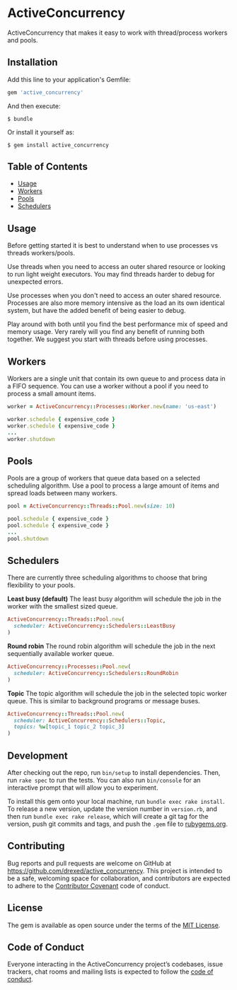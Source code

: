 # ActiveConcurrency

ActiveConcurrency that makes it easy to work with thread/process
workers and pools.

## Installation

Add this line to your application's Gemfile:

```ruby
gem 'active_concurrency'
```

And then execute:

    $ bundle

Or install it yourself as:

    $ gem install active_concurrency

## Table of Contents

* [Usage](#usage)
* [Workers](#worker)
* [Pools](#pools)
* [Schedulers](#schedulers)

## Usage

Before getting started it is best to understand when to use processes vs
threads workers/pools.

Use threads when you need to access an outer shared resource or looking to
run light weight executors. You may find threads harder to debug for
unexpected errors.

Use processes when you don't need to access an outer shared resource.
Processes are also more memory intensive as the load an its
own identical system, but have the added benefit of being easier to debug.

Play around with both until you find the best performance mix of speed and
memory usage. Very rarely will you find any benefit of running both together.
We suggest you start with threads before using processes.

## Workers

Workers are a single unit that contain its own queue to and process data in
a FIFO sequence. You can use a worker without a pool if you need to process
a small amount items.

```ruby
worker = ActiveConcurrency::Processes::Worker.new(name: 'us-east')

worker.schedule { expensive_code }
worker.schedule { expensive_code }
...
worker.shutdown
```

## Pools

Pools are a group of workers that queue data based on a selected scheduling
algorithm. Use a pool to process a large amount of items and spread loads
between many workers.

```ruby
pool = ActiveConcurrency::Threads::Pool.new(size: 10)

pool.schedule { expensive_code }
pool.schedule { expensive_code }
...
pool.shutdown
```

## Schedulers

There are currently three scheduling algorithms to choose that bring
flexibility to your pools.

**Least busy (default)**
The least busy algorithm will schedule the job in the worker with
the smallest sized queue.

```ruby
ActiveConcurrency::Threads::Pool.new(
  scheduler: ActiveConcurrency::Schedulers::LeastBusy
)
```

**Round robin**
The round robin algorithm will schedule the job in the next sequentially available worker queue.

```ruby
ActiveConcurrency::Processes::Pool.new(
  scheduler: ActiveConcurrency::Schedulers::RoundRobin
)
```

**Topic**
The topic algorithm will schedule the job in the selected topic worker queue.
This is similar to background programs or message buses.

```ruby
ActiveConcurrency::Threads::Pool.new(
  scheduler: ActiveConcurrency::Schedulers::Topic,
  topics: %w[topic_1 topic_2 topic_3]
)
```

## Development

After checking out the repo, run `bin/setup` to install dependencies. Then, run `rake spec` to run the tests. You can also run `bin/console` for an interactive prompt that will allow you to experiment.

To install this gem onto your local machine, run `bundle exec rake install`. To release a new version, update the version number in `version.rb`, and then run `bundle exec rake release`, which will create a git tag for the version, push git commits and tags, and push the `.gem` file to [rubygems.org](https://rubygems.org).

## Contributing

Bug reports and pull requests are welcome on GitHub at https://github.com/drexed/active_concurrency. This project is intended to be a safe, welcoming space for collaboration, and contributors are expected to adhere to the [Contributor Covenant](http://contributor-covenant.org) code of conduct.

## License

The gem is available as open source under the terms of the [MIT License](https://opensource.org/licenses/MIT).

## Code of Conduct

Everyone interacting in the ActiveConcurrency project’s codebases, issue trackers, chat rooms and mailing lists is expected to follow the [code of conduct](https://github.com/drexed/active_concurrency/blob/master/CODE_OF_CONDUCT.md).
